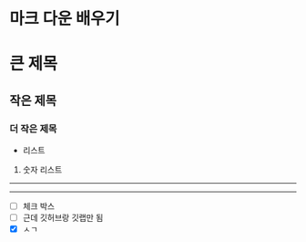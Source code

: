 # 마크 다운 배우기

# 큰 제목

## 작은 제목

### 더 작은 제목

- 리스트

1. 숫자 리스트

---

---

- [ ] 체크 박스
- [ ] 근데 깃허브랑 깃랩만 됨
- [x] ㅅㄱ
